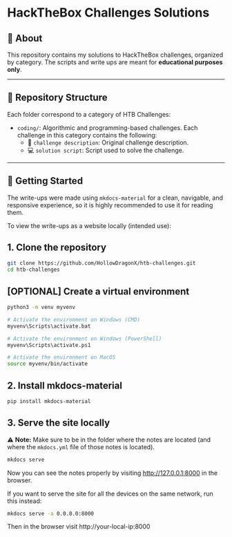# HackTheBox Challenges Solutions

## 📘 About

This repository contains my solutions to HackTheBox challenges, organized by category. The scripts and write ups are meant for **educational purposes only**.

---

## 📂 Repository Structure

Each folder correspond to a category of HTB Challenges:

- `coding/`: Algorithmic and programming-based challenges. Each challenge in this category contains the following:
  -   📄 `challenge description`: Original challenge description.
  -   💻 `solution script`: Script used to solve the challenge.

---

## 🚀 Getting Started
The write-ups were made using `mkdocs-material` for a clean, navigable, and responsive experience, so it is highly recommended to use it for reading them.

To view the write-ups as a website locally (intended use):

## 1. Clone the repository

```bash
git clone https://github.com/HollowDragonX/htb-challenges.git
cd htb-challenges
```

## [OPTIONAL] Create a virtual environment
```bash
python3 -m venv myvenv

# Activate the environment on Windows (CMD)
myvenv\Scripts\activate.bat

# Activate the environment on Windows (PowerShell)
myvenv\Scripts\activate.ps1

# Activate the environment on MacOS
source myvenv/bin/activate
```

## 2. Install mkdocs-material

```bash
pip install mkdocs-material
```

## 3. Serve the site locally

⚠️ **Note:** Make sure to be in the folder where the notes are located (and where the ``mkdocs.yml`` file of those notes is located).

```bash
mkdocs serve
```

Now you can see the notes properly by visiting http://127.0.0.1:8000 in the browser.

If you want to serve the site for all the devices on the same network, run this instead:

```bash
mkdocs serve -a 0.0.0.0:8000
```

Then in the browser visit http://your-local-ip:8000
